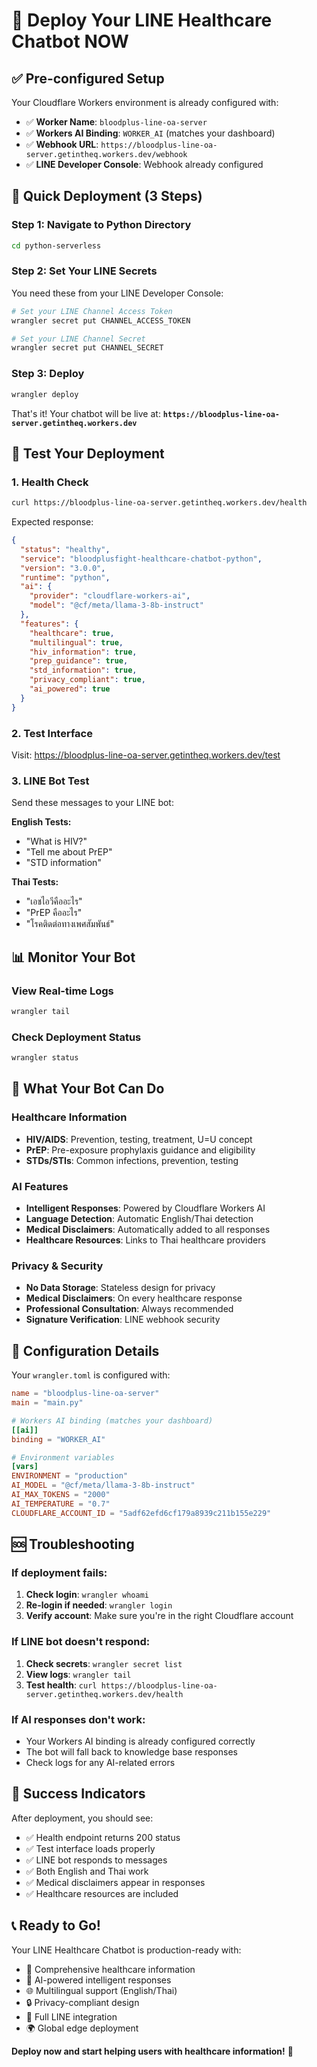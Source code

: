 # 🚀 Deploy Your LINE Healthcare Chatbot NOW

## ✅ Pre-configured Setup

Your Cloudflare Workers environment is already configured with:
- ✅ **Worker Name**: `bloodplus-line-oa-server`
- ✅ **Workers AI Binding**: `WORKER_AI` (matches your dashboard)
- ✅ **Webhook URL**: `https://bloodplus-line-oa-server.getintheq.workers.dev/webhook`
- ✅ **LINE Developer Console**: Webhook already configured

## 🎯 Quick Deployment (3 Steps)

### Step 1: Navigate to Python Directory
```bash
cd python-serverless
```

### Step 2: Set Your LINE Secrets
You need these from your LINE Developer Console:

```bash
# Set your LINE Channel Access Token
wrangler secret put CHANNEL_ACCESS_TOKEN

# Set your LINE Channel Secret  
wrangler secret put CHANNEL_SECRET
```

### Step 3: Deploy
```bash
wrangler deploy
```

That's it! Your chatbot will be live at:
**`https://bloodplus-line-oa-server.getintheq.workers.dev`**

## 🧪 Test Your Deployment

### 1. Health Check
```bash
curl https://bloodplus-line-oa-server.getintheq.workers.dev/health
```

Expected response:
```json
{
  "status": "healthy",
  "service": "bloodplusfight-healthcare-chatbot-python",
  "version": "3.0.0",
  "runtime": "python",
  "ai": {
    "provider": "cloudflare-workers-ai",
    "model": "@cf/meta/llama-3-8b-instruct"
  },
  "features": {
    "healthcare": true,
    "multilingual": true,
    "hiv_information": true,
    "prep_guidance": true,
    "std_information": true,
    "privacy_compliant": true,
    "ai_powered": true
  }
}
```

### 2. Test Interface
Visit: https://bloodplus-line-oa-server.getintheq.workers.dev/test

### 3. LINE Bot Test
Send these messages to your LINE bot:

**English Tests:**
- "What is HIV?"
- "Tell me about PrEP"
- "STD information"

**Thai Tests:**
- "เอชไอวีคืออะไร"
- "PrEP คืออะไร"
- "โรคติดต่อทางเพศสัมพันธ์"

## 📊 Monitor Your Bot

### View Real-time Logs
```bash
wrangler tail
```

### Check Deployment Status
```bash
wrangler status
```

## 🏥 What Your Bot Can Do

### Healthcare Information
- **HIV/AIDS**: Prevention, testing, treatment, U=U concept
- **PrEP**: Pre-exposure prophylaxis guidance and eligibility
- **STDs/STIs**: Common infections, prevention, testing

### AI Features
- **Intelligent Responses**: Powered by Cloudflare Workers AI
- **Language Detection**: Automatic English/Thai detection
- **Medical Disclaimers**: Automatically added to all responses
- **Healthcare Resources**: Links to Thai healthcare providers

### Privacy & Security
- **No Data Storage**: Stateless design for privacy
- **Medical Disclaimers**: On every healthcare response
- **Professional Consultation**: Always recommended
- **Signature Verification**: LINE webhook security

## 🔧 Configuration Details

Your `wrangler.toml` is configured with:
```toml
name = "bloodplus-line-oa-server"
main = "main.py"

# Workers AI binding (matches your dashboard)
[[ai]]
binding = "WORKER_AI"

# Environment variables
[vars]
ENVIRONMENT = "production"
AI_MODEL = "@cf/meta/llama-3-8b-instruct"
AI_MAX_TOKENS = "2000"
AI_TEMPERATURE = "0.7"
CLOUDFLARE_ACCOUNT_ID = "5adf62efd6cf179a8939c211b155e229"
```

## 🆘 Troubleshooting

### If deployment fails:
1. **Check login**: `wrangler whoami`
2. **Re-login if needed**: `wrangler login`
3. **Verify account**: Make sure you're in the right Cloudflare account

### If LINE bot doesn't respond:
1. **Check secrets**: `wrangler secret list`
2. **View logs**: `wrangler tail`
3. **Test health**: `curl https://bloodplus-line-oa-server.getintheq.workers.dev/health`

### If AI responses don't work:
- Your Workers AI binding is already configured correctly
- The bot will fall back to knowledge base responses
- Check logs for any AI-related errors

## 🎉 Success Indicators

After deployment, you should see:
- ✅ Health endpoint returns 200 status
- ✅ Test interface loads properly
- ✅ LINE bot responds to messages
- ✅ Both English and Thai work
- ✅ Medical disclaimers appear in responses
- ✅ Healthcare resources are included

## 📞 Ready to Go!

Your LINE Healthcare Chatbot is production-ready with:
- 🏥 Comprehensive healthcare information
- 🤖 AI-powered intelligent responses
- 🌐 Multilingual support (English/Thai)
- 🔒 Privacy-compliant design
- 📱 Full LINE integration
- 🌍 Global edge deployment

**Deploy now and start helping users with healthcare information!** 🚀